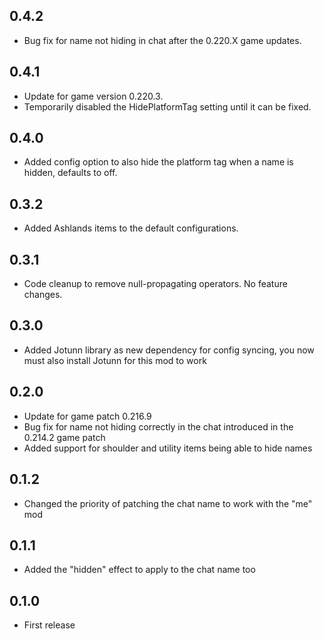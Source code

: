 ## 0.4.2

* Bug fix for name not hiding in chat after the 0.220.X game updates.

## 0.4.1

* Update for game version 0.220.3.
* Temporarily disabled the HidePlatformTag setting until it can be fixed.

## 0.4.0

* Added config option to also hide the platform tag when a name is hidden, defaults to off.

## 0.3.2

* Added Ashlands items to the default configurations.

## 0.3.1

* Code cleanup to remove null-propagating operators. No feature changes.

## 0.3.0

* Added Jotunn library as new dependency for config syncing, you now must also install Jotunn for this mod to work

## 0.2.0

* Update for game patch 0.216.9
* Bug fix for name not hiding correctly in the chat introduced in the 0.214.2 game patch
* Added support for shoulder and utility items being able to hide names

## 0.1.2

* Changed the priority of patching the chat name to work with the "me" mod

## 0.1.1

* Added the "hidden" effect to apply to the chat name too

## 0.1.0

* First release